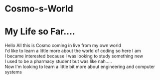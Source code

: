# Cosmo-s-World
<h1>My Life so Far.... </h1>
Hello All this is Cosmo coming in live from my own world
<br>
I'd like to learn a little more about the world of coding so here I am
<br>
I became interested because I was looking to study something new
<br>
I used to be a pharmacy student but was like nah.....
<br>
Now I'm looking to learn a little bit more about engineering and computer systems
